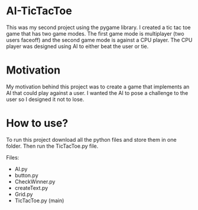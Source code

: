# AI-TicTacToe
This was my second project using the pygame library. I created a tic tac toe game that has two game modes. The first game mode is multiplayer (two users faceoff) and the second game mode is against a CPU player. The CPU player was designed using AI to either beat the user or tie. 

# Motivation 
My motivation behind this project was to create a game that implements an AI that could play against a user. I wanted the AI to pose a challenge to the user so I designed it not to lose.

# How to use?
To run this project download all the python files and store them in one folder. Then run the TicTacToe.py file.

Files:
  - AI.py
  - button.py
  - CheckWinner.py
  - createText.py
  - Grid.py
  - TicTacToe.py (main)
 
